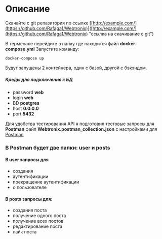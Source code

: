 # Описание

Скачайте с git репазитория по ссылке [[http://example.com/](https://github.com/Rafaga1/Webtronix)]([http://example.com/](https://github.com/Rafaga1/Webtronix) "ссылка на скачивание с git")

В терменале перейдите в папку где находится файл **docker-compose.yml**
Запустите команду: 

    docker-compose up
Будут запущены 2 контейнера, один с базой, другой с бэкэндом.
##### Креды для подключения к БД
* password **web**
* login **web**
* BD **postgres**
* host **0.0.0.0**
* port **5432**

Для удобства тестирования API  я подготовил тестовые запросы для **Postman**
файл **Webtronix.postman_collection.json** с настройками для [Postman](https://www.postman.com/downloads/) 

### В Postman будет две папки: user и posts
#### В user запросы для 
* создания
* аутентификации
* прекращение аутентификации
* о пользователе

#### В posts запросы для:
* создания поста
* получение одного поста
* получение всех постов
* редактирование поста
* лайк поста
